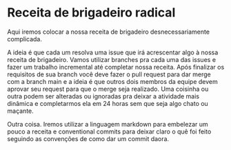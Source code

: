 # Receita de brigadeiro radical

Aqui iremos colocar a nossa receita de brigadeiro desnecessariamente complicada.

A ideia é que cada um resolva uma issue que irá acrescentar algo à nossa receita de brigadeiro. Vamos utilizar branches pra cada uma das issues e fazer um trabalho incremental até completar nossa receita. Após finalizar os requisitos de sua branch você deve fazer o pull request para dar merge com a branch main e a ideia é que outros dois membros da equipe devem aprovar seu request para que o merge seja realizado. Uma coisinha ou outra podem ser alteradas ou ignoradas pra deixar a atividade mais dinâmica e completarmos ela em 24 horas sem que seja algo chato ou maçante.

Outra coisa. Iremos utilizar a linguagem markdown para embelezar um pouco a receita e conventional commits para deixar claro o quê foi feito seguindo as convenções de como dar um commit daora.
